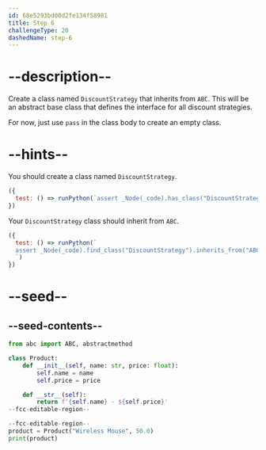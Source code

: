 ```yaml
---
id: 68e5293bd00d2fe134f58981
title: Step 6
challengeType: 20
dashedName: step-6
---
```


# --description--

Create a class named `DiscountStrategy` that inherits from `ABC`. This will be an abstract base class that defines the interface for all discount strategies.

For now, just use `pass` in the class body to create an empty class.

# --hints--

You should create a class named `DiscountStrategy`.

```js
({
  test: () => runPython(`assert _Node(_code).has_class("DiscountStrategy")`)
})
```

Your `DiscountStrategy` class should inherit from `ABC`.

```js
({
  test: () => runPython(`
  assert _Node(_code).find_class("DiscountStrategy").inherits_from("ABC")
  `)
})
```

# --seed--

## --seed-contents--

```py
from abc import ABC, abstractmethod

class Product:
    def __init__(self, name: str, price: float):
        self.name = name
        self.price = price

    def __str__(self):
        return f'{self.name} - ${self.price}'
--fcc-editable-region--

--fcc-editable-region--
product = Product("Wireless Mouse", 50.0)
print(product)
```
